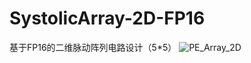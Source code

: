 # SystolicArray-2D-FP16
基于FP16的二维脉动阵列电路设计（5*5）
![PE_Array_2D](https://user-images.githubusercontent.com/91146379/220839867-654dbbd0-f182-41de-93a6-c5050e077dc0.jpg)
